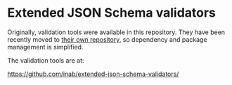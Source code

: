 # Extended JSON Schema validators

Originally, validation tools were available in this repository. They
have been recently moved to [their own repository](//github.com/inab/extended-json-schema-validators/),
so dependency and package management is simplified.

The validation tools are at:

https://github.com/inab/extended-json-schema-validators/
